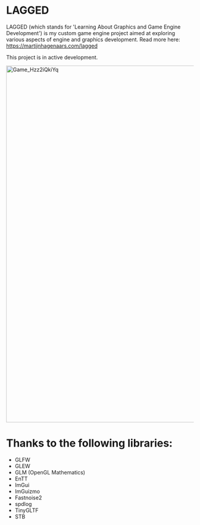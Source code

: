 # LAGGED
LAGGED (which stands for 'Learning About Graphics and Game Engine Development') is my custom game engine project aimed at exploring various aspects of engine and graphics development. Read more here: https://martijnhagenaars.com/lagged

This project is in active development.

<img width="960" alt="Game_Hzz2iQkiYq" src="https://github.com/MartijnHagenaars/LAGGED/assets/78823731/7e9f9c12-ba27-48f9-8f6e-e655c0f9934c">


# Thanks to the following libraries: 
- GLFW
- GLEW
- GLM (OpenGL Mathematics)
- EnTT
- ImGui
- ImGuizmo
- Fastnoise2
- spdlog
- TinyGLTF
- STB
